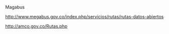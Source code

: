 Magabus

http://www.megabus.gov.co/index.php/servicios/rutas/rutas-datos-abiertos

http://amco.gov.co/Rutas.php
